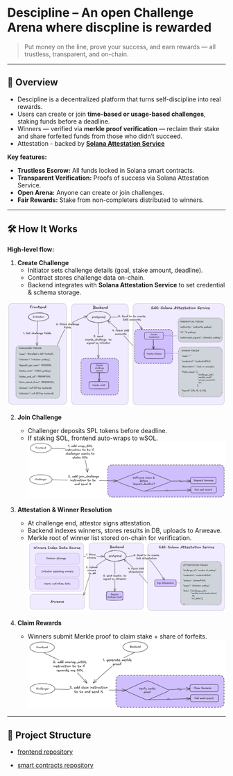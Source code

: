 # **Descipline – An open Challenge Arena where discpline is rewarded**

>  Put money on the line, prove your success, and earn rewards — all trustless, transparent, and on-chain.

---

## **🌟 Overview**
- Descipline is a decentralized platform that turns self-discipline into real rewards.  
- Users can create or join **time-based or usage-based challenges**, staking funds before a deadline.  
- Winners — verified via **merkle proof verification** — reclaim their stake and share forfeited funds from those who didn’t succeed.
- Attestation - backed by [**Solana Attestation Service**](https://attest.solana.com/)

**Key features:**
- **Trustless Escrow:** All funds locked in Solana smart contracts.  
- **Transparent Verification:** Proofs of success via Solana Attestation Service.  
- **Open Arena:** Anyone can create or join challenges.  
- **Fair Rewards:** Stake from non-completers distributed to winners.

---

## **🛠 How It Works**

**High-level flow:**
1. **Create Challenge**  
   - Initiator sets challenge details (goal, stake amount, deadline).  
   - Contract stores challenge data on-chain.  
   - Backend integrates with **Solana Attestation Service** to set credential & schema storage.  

![arc-1](data/images/1-create-challenge.png)

2. **Join Challenge**  
   - Challenger deposits SPL tokens before deadline.  
   - If staking SOL, frontend auto-wraps to wSOL.  
![arc-2](data/images/2-join-challenge.png)

3. **Attestation & Winner Resolution**  
   - At challenge end, attestor signs attestation.  
   - Backend indexes winners, stores results in DB, uploads to Arweave.  
   - Merkle root of winner list stored on-chain for verification.  
![arc-3](data/images/3-resolve.png)

4. **Claim Rewards**  
   - Winners submit Merkle proof to claim stake + share of forfeits.
![arc-4](data/images/4-claim.png)

---

## **📂 Project Structure**
- [frontend repository](https://github.com/Descipline/descipline-frontend)

- [smart contracts repository](https://github.com/Descipline/descipline-smart-contracts)
